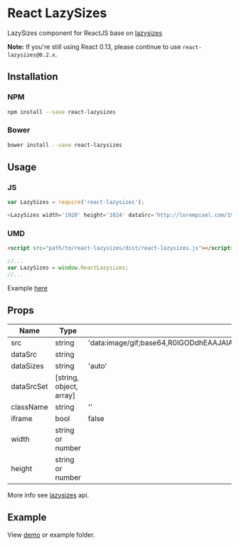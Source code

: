 # React LazySizes

LazySizes component for ReactJS base on [lazysizes](https://github.com/aFarkas/lazysizes)

**Note:** If you're still using React 0.13, please continue to use `react-lazysizes@0.2.x`.

## Installation

### NPM

```bash
npm install --save react-lazysizes
```

### Bower

```bash
bower install --save react-lazysizes
```

## Usage

### JS

```js
var LazySizes = require('react-lazysizes');

<LazySizes width='1920' height='1024' dataSrc='http://lorempixel.com/1920/1024/sports/1'/>
```

### UMD

```html
<script src="path/to/react-lazysizes/dist/react-lazysizes.js"></script>
```

```js
//...
var LazySizes = window.ReactLazysizes;
//...
```

Example [here](http://codepen.io/vn38minhtran/pen/YyLZLe/)

## Props

| Name | Type | Default |
|------|------|---------|
| src | string | 'data:image/gif;base64,R0lGODdhEAAJAIAAAMLCwsLCwiwAAAAAEAAJAAACCoSPqcvtD6OclBUAOw==' |
| dataSrc | string | |
| dataSizes | string | 'auto' |
| dataSrcSet | [string, object, array] |  |
| className | string | '' |
| iframe | bool | false |
| width | string or number | |
| height | string or number |  |

More info see [lazysizes](https://github.com/aFarkas/lazysizes) api.

## Example

View [demo](http://vn38minhtran.github.io/react-lazysizes) or example folder.

